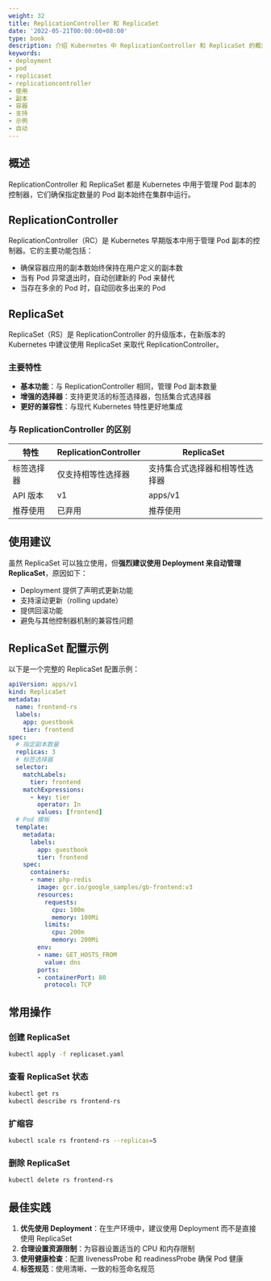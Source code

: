 ```yaml
---
weight: 32
title: ReplicationController 和 ReplicaSet
date: '2022-05-21T00:00:00+08:00'
type: book
description: 介绍 Kubernetes 中 ReplicationController 和 ReplicaSet 的概念、区别和使用方法，包括配置示例和最佳实践建议。
keywords:
- deployment
- pod
- replicaset
- replicationcontroller
- 使用
- 副本
- 容器
- 支持
- 示例
- 自动
---
```


## 概述

ReplicationController 和 ReplicaSet 都是 Kubernetes 中用于管理 Pod 副本的控制器，它们确保指定数量的 Pod 副本始终在集群中运行。

## ReplicationController

ReplicationController（RC）是 Kubernetes 早期版本中用于管理 Pod 副本的控制器。它的主要功能包括：

- 确保容器应用的副本数始终保持在用户定义的副本数
- 当有 Pod 异常退出时，自动创建新的 Pod 来替代
- 当存在多余的 Pod 时，自动回收多出来的 Pod

## ReplicaSet

ReplicaSet（RS）是 ReplicationController 的升级版本，在新版本的 Kubernetes 中建议使用 ReplicaSet 来取代 ReplicationController。

### 主要特性

- **基本功能**：与 ReplicationController 相同，管理 Pod 副本数量
- **增强的选择器**：支持更灵活的标签选择器，包括集合式选择器
- **更好的兼容性**：与现代 Kubernetes 特性更好地集成

### 与 ReplicationController 的区别

| 特性 | ReplicationController | ReplicaSet |
|------|---------------------|------------|
| 标签选择器 | 仅支持相等性选择器 | 支持集合式选择器和相等性选择器 |
| API 版本 | v1 | apps/v1 |
| 推荐使用 | 已弃用 | 推荐使用 |

## 使用建议

虽然 ReplicaSet 可以独立使用，但**强烈建议使用 Deployment 来自动管理 ReplicaSet**，原因如下：

- Deployment 提供了声明式更新功能
- 支持滚动更新（rolling update）
- 提供回滚功能
- 避免与其他控制器机制的兼容性问题

## ReplicaSet 配置示例

以下是一个完整的 ReplicaSet 配置示例：

```yaml
apiVersion: apps/v1
kind: ReplicaSet
metadata:
  name: frontend-rs
  labels:
    app: guestbook
    tier: frontend
spec:
  # 指定副本数量
  replicas: 3
  # 标签选择器
  selector:
    matchLabels:
      tier: frontend
    matchExpressions:
      - key: tier
        operator: In
        values: [frontend]
  # Pod 模板
  template:
    metadata:
      labels:
        app: guestbook
        tier: frontend
    spec:
      containers:
      - name: php-redis
        image: gcr.io/google_samples/gb-frontend:v3
        resources:
          requests:
            cpu: 100m
            memory: 100Mi
          limits:
            cpu: 200m
            memory: 200Mi
        env:
        - name: GET_HOSTS_FROM
          value: dns
        ports:
        - containerPort: 80
          protocol: TCP
```

## 常用操作

### 创建 ReplicaSet

```bash
kubectl apply -f replicaset.yaml
```

### 查看 ReplicaSet 状态

```bash
kubectl get rs
kubectl describe rs frontend-rs
```

### 扩缩容

```bash
kubectl scale rs frontend-rs --replicas=5
```

### 删除 ReplicaSet

```bash
kubectl delete rs frontend-rs
```

## 最佳实践

1. **优先使用 Deployment**：在生产环境中，建议使用 Deployment 而不是直接使用 ReplicaSet
2. **合理设置资源限制**：为容器设置适当的 CPU 和内存限制
3. **使用健康检查**：配置 livenessProbe 和 readinessProbe 确保 Pod 健康
4. **标签规范**：使用清晰、一致的标签命名规范
